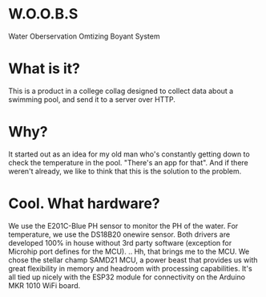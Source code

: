 # W.O.O.B.S
Water Oberservation Omtizing Boyant System

# What is it?
This is a product in a college collag designed to collect data about a
swimming pool, and send it to a server over HTTP. 

# Why? 
It started out as an idea for my old man who's constantly getting down
to check the temperature in the pool. "There's an app for that". And if
there weren't already, we like to think that this is the solution to the problem. 

# Cool. What hardware? 
We use the E201C-Blue PH sensor to monitor the PH of the water. 
For temperature, we use the DS18B20 onewire sensor. Both drivers are
developed 100% in house without 3rd party software (exception for Microhip port defines for the MCU).
.. Hh, that brings me to the MCU. We chose the stellar champ SAMD21 MCU, a power
beast that provides us with great flexibility in memory and headroom with processing
capabilities. It's all tied up nicely with the ESP32 module for connectivity on
the Arduino MKR 1010 WiFi board.
